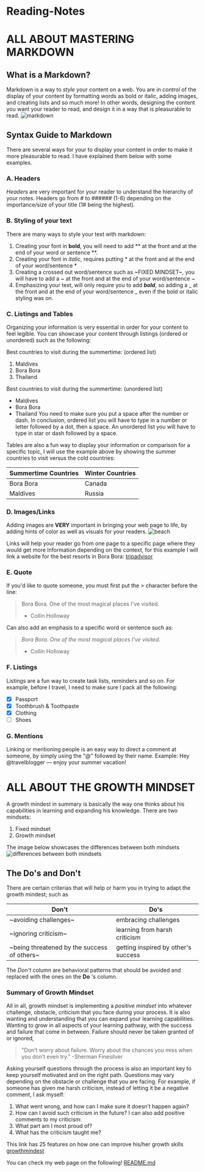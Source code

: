 # Reading-Notes

# ALL ABOUT MASTERING MARKDOWN

## What is a Markdown?

Markdown is a way to *style* your content on a web. You are in *control* of the display of your content by formatting words as bold or italic, adding images, and creating lists and so much more! In other words, designing the content you want your reader to read, and design it in a way that is pleasurable to read. 
![markdown](https://upload.wikimedia.org/wikipedia/commons/thumb/4/48/Markdown-mark.svg/1280px-Markdown-mark.svg.png)

## Syntax Guide to Markdown
There are several ways for your to display your content in order to make it more pleasurable to read. I have explained them below with some examples.

### A. Headers 

*Headers* are very important for your reader to understand the hierarchy of your notes. 
Headers go from # to ###### (1-6) depending on the importance/size of your title (1# being the highest).

### B. Styling of your text

There are many ways to style your text with markdown:

1. Creating your font in **bold**, you will need to add ** at the front and at the end of your word or sentence **. 
2. Creating your font in *italic*, requires putting * at the front and at the end of your word/sentence *
3. Creating a crossed out word/sentence such as ~FIXED MINDSET~, you will have to add a ~ at the front and at the end of your word/sentence ~
4. Emphasizing your text, will only require you to add _**bold**_, so adding a _ at the front and at the end of your word/sentence _ even if the bold or italic styling was on.

### C. Listings and Tables

Organizing your information is very essential in order for your content to feel legible. 
You can showcase your content through listings (ordered or unordered) such as the following: 

Best countries to visit during the summertime: (ordered list)
1. Maldives
2. Bora Bora
3. Thailand 

Best countries to visit during the summertime: (unordered list)
- Maldives
- Bora Bora
- Thailand
You need to make sure you put a space after the number or dash.
In conclusion, ordered list you will have to type in a number or letter followed by a dot, then a space. An unordered list you will have to type in star or dash followed by a space.

Tables are also a fun way to display your information or comparison for a specific topic, I will use the example above by showing the summer countries to visit versus the cold countries:

Summertime Countries | Winter Countries
------------ | -------------
Bora Bora | Canada
Maldives | Russia


### D. Images/Links

Adding images are **VERY** important in bringing your web page to life, by adding hints of color as well as visuals for your readers.
![beach](https://conradhotels3.hilton.com/resources/media/ch/PPTBNCI/en_US/img/shared/full_page_image_gallery/main/CN_resortext_700x525_FitToBoxSmallDimension_Center.jpg)
 
 Links will help your reader go from one page to a specific page where they would get more information depending on the context, for this example I will link a website for the best resorts in Bora Bora:
 [tripadvisor](https://www.tripadvisor.com/SmartDeals-g311415-zft9672-Bora_Bora_Society_Islands-Hotel-Deals.html)
 
 ### E. Quote
 
 If you'd like to quote someone, you must first put the > character before the line:
> Bora Bora. One of the most magical places I've visited.
> - Collin Holloway

Can also add an emphasis to a specific word or sentence such as: 
> _Bora Bora. One of the most magical places I've visited._
> - Collin Holloway

### F. Listings

Listings are a fun way to create task lists, reminders and so on. For example, before I travel, I need to make sure I pack all the following:
- [x] Passport
- [x] Toothbrush & Toothpaste
- [x] Clothing
- [ ] Shoes

### G. Mentions

Linking or mentioning people is an easy way to direct a comment at someone, by simply using the "@" followed by their name. Example: Hey @travelblogger — enjoy your summer vacation!

# ALL ABOUT THE GROWTH MINDSET

A growth mindest in summary is basically the way one thinks about his capabilities in learning and expanding his knowledge. 
There are two mindsets: 
1. Fixed mindset
2. Growth mindset 

The image below showcases the differences between both mindsets 
![differences between both mindsets](https://sites.dartmouth.edu/learning/files/2017/05/Growth-Mindset_Copyright-Big-Change1.jpg)


## The Do's and Don't 

There are certain criterias that will help or harm you in trying to adapt the growth mindest; such as

Don't | Do's
------|--------
~avoiding challenges~ | embracing challenges
~ignoring criticism~ | learning from harsh criticism
~being threatened by the success of others~ | getting inspired by other's success

The *Don't* column are behavioral patterns that should be avoided and replaced with the ones on the **Do** 's column.

### Summary of Growth Mindset

All in all, growth mindset is implementing a *positive mindset* into whatever challenge, obstacle, criticism that you face during your process. It is also wanting and understanding that you can expand your learning capabilities. Wanting to grow in all aspects of your learning pathway, with the success and failure that come in between. Failure should never be taken granted of or ignored,

> "Don’t worry about failure. Worry about the chances you miss when you don’t even try."
> -Sherman Finesilver

Asking yourself questions through the process is also an important key to keep yourself motivated and on the right path. Questions may vary depending on the obstacle or challenge that you are facing. 
For example, if someone has given me harsh criticism, instead of letting it be a negative comment, I ask myself:
1. What went wrong, and how can I make sure it doesn’t happen again?
2. How can I avoid such criticism in the future?
I can also add positive comments to my criticism:
3. What part am I most proud of?
4. What has the criticism taught me?

This link has 25 features on how one can improve his/her growth skills [growthmindest](https://www.opencolleges.edu.au/informed/features/develop-a-growth-mindset/)

You can check my web page on the following! [README.md](https://ayahariri.github.io/Reading-Notes/.)







